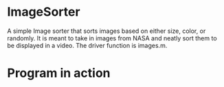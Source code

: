 # ImageSorter
A simple Image sorter that sorts images based on either size, color, or randomly. It is meant to take in images from NASA and neatly sort
them to be displayed in a video. The driver function is images.m.

# Program in action
